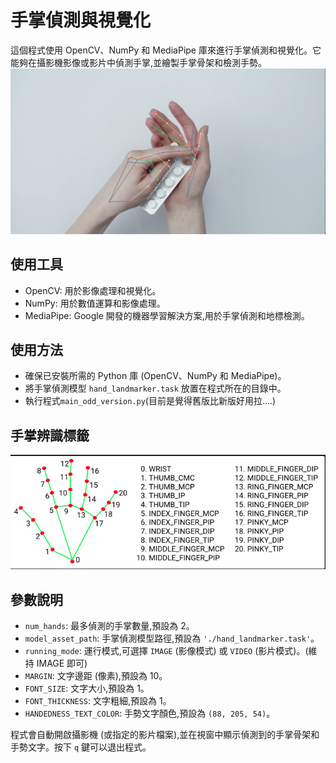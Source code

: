 # 手掌偵測與視覺化

這個程式使用 OpenCV、NumPy 和 MediaPipe 庫來進行手掌偵測和視覺化。它能夠在攝影機影像或影片中偵測手掌,並繪製手掌骨架和檢測手勢。
![upgit_20240504_1714810883.png](https://raw.githubusercontent.com/kcwc1029/obsidian-upgit-image/main/2024/05/upgit_20240504_1714810883.png)

## 使用工具

-   OpenCV: 用於影像處理和視覺化。
-   NumPy: 用於數值運算和影像處理。
-   MediaPipe: Google 開發的機器學習解決方案,用於手掌偵測和地標檢測。

## 使用方法

-   確保已安裝所需的 Python 庫 (OpenCV、NumPy 和 MediaPipe)。
-   將手掌偵測模型 `hand_landmarker.task` 放置在程式所在的目錄中。
-   執行程式`main_odd_version.py`(目前是覺得舊版比新版好用拉....)

## 手掌辨識標籤

![upgit_20240504_1714806374.png](https://raw.githubusercontent.com/kcwc1029/obsidian-upgit-image/main/2024/05/upgit_20240504_1714806374.png)

## 參數說明

-   `num_hands`: 最多偵測的手掌數量,預設為 2。
-   `model_asset_path`: 手掌偵測模型路徑,預設為 `'./hand_landmarker.task'`。
-   `running_mode`: 運行模式,可選擇 `IMAGE` (影像模式) 或 `VIDEO` (影片模式)。(維持 IMAGE 即可)
-   `MARGIN`: 文字邊距 (像素),預設為 10。
-   `FONT_SIZE`: 文字大小,預設為 1。
-   `FONT_THICKNESS`: 文字粗細,預設為 1。
-   `HANDEDNESS_TEXT_COLOR`: 手勢文字顏色,預設為 `(88, 205, 54)`。

程式會自動開啟攝影機 (或指定的影片檔案),並在視窗中顯示偵測到的手掌骨架和手勢文字。按下 `q` 鍵可以退出程式。

